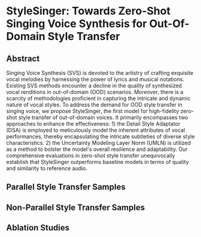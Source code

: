# StyleSinger: Towards Zero-Shot Singing Voice Synthesis for Out-Of-Domain Style Transfer



## Abstract

Singing Voice Synthesis (SVS) is devoted to the artistry of crafting exquisite vocal melodies by harnessing the power of lyrics and musical notations. Existing SVS methods encounter a decline in the quality of synthesized vocal renditions in out-of-domain (OOD) scenarios. Moreover, there is a scarcity of methodologies proficient in capturing the intricate and dynamic nature of vocal styles. To address the demand for OOD style transfer in singing voice, we propose StyleSinger, the first model for high-fidelity zero-shot style transfer of out-of-domain voices. It primarily encompasses two approaches to enhance the effectiveness: 1) the Detail Style Adaptator (DSA) is employed to meticulously model the inherent attributes of vocal performances, thereby encapsulating the intricate subtleties of diverse style characteristics. 2) the Uncertainty Modeling Layer Norm (UMLN) is utilized as a method to bolster the model's overall resilience and adaptability. Our comprehensive evaluations in zero-shot style transfer unequivocally establish that StyleSinger outperforms baseline models in terms of quality and similarity to reference audio. 

## Parallel Style Transfer Samples

## Non-Parallel Style Transfer Samples

## Ablation Studies
